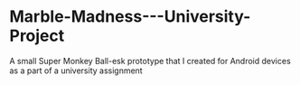 # Marble-Madness---University-Project
A small Super Monkey Ball-esk prototype that I created for Android devices as a part of a university assignment

